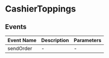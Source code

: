 # CashierToppings

## Events

<!-- @vuese:CashierToppings:events:start -->
|Event Name|Description|Parameters|
|---|---|---|
|sendOrder|-|-|

<!-- @vuese:CashierToppings:events:end -->



